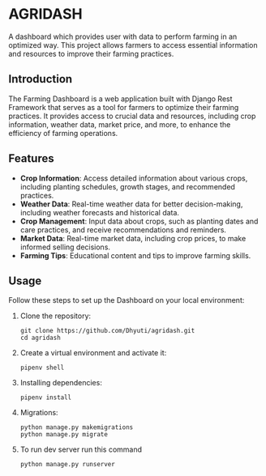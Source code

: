 # AGRIDASH

A dashboard which provides user with data to perform farming in an optimized way. This project allows farmers to access essential information and resources to improve their farming practices.


## Introduction

The Farming Dashboard is a web application built with Django Rest Framework that serves as a tool for farmers to optimize their farming practices. It provides access to crucial data and resources, including crop information, weather data, market price, and more, to enhance the efficiency of farming operations.

## Features

- **Crop Information**: Access detailed information about various crops, including planting schedules, growth stages, and recommended practices.
- **Weather Data**: Real-time weather data for better decision-making, including weather forecasts and historical data.
- **Crop Management**: Input data about crops, such as planting dates and care practices, and receive recommendations and reminders.
- **Market Data**: Real-time market data, including crop prices, to make informed selling decisions.
- **Farming Tips**: Educational content and tips to improve farming skills.

## Usage

Follow these steps to set up the Dashboard on your local environment:

1. Clone the repository:

   ```
   git clone https://github.com/Dhyuti/agridash.git
   cd agridash
   ```
2. Create a virtual environment and activate it:

   ```
   pipenv shell
   ```
3. Installing dependencies:

   ```
   pipenv install
   ```

 4. Migrations:

    ```
    python manage.py makemigrations
    python manage.py migrate
    ```

 5. To run dev server run this command

    ```
    python manage.py runserver
    ```
